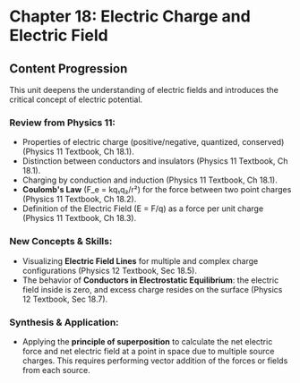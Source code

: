# Chapter 18: Electric Charge and Electric Field

## Content Progression

This unit deepens the understanding of electric fields and introduces the critical concept of electric potential.

### Review from Physics 11:

- Properties of electric charge (positive/negative, quantized, conserved) (Physics 11 Textbook, Ch 18.1).
- Distinction between conductors and insulators (Physics 11 Textbook, Ch 18.1).
- Charging by conduction and induction (Physics 11 Textbook, Ch 18.1).
- **Coulomb's Law** (F_e = kq₁q₂/r²) for the force between two point charges (Physics 11 Textbook, Ch 18.2).
- Definition of the Electric Field (E = F/q) as a force per unit charge (Physics 11 Textbook, Ch 18.3).

### New Concepts & Skills:

- Visualizing **Electric Field Lines** for multiple and complex charge configurations (Physics 12 Textbook, Sec 18.5).
- The behavior of **Conductors in Electrostatic Equilibrium**: the electric field inside is zero, and excess charge resides on the surface (Physics 12 Textbook, Sec 18.7).

### Synthesis & Application:

- Applying the **principle of superposition** to calculate the net electric force and net electric field at a point in space due to multiple source charges. This requires performing vector addition of the forces or fields from each source.
